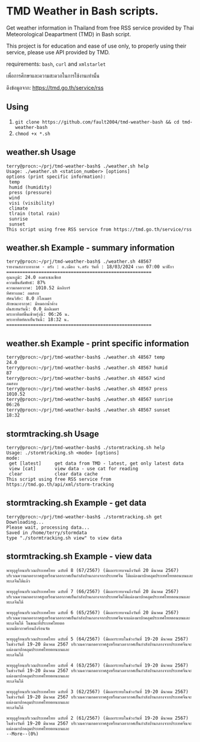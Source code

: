 # TMD Weather in Bash scripts.
Get weather information in Thailand from free RSS service provided by Thai Meteorological Deapartment (TMD) in Bash script.

This project is for education and ease of use only, to properly using their service, please use API provided by TMD.

requirements: ``bash``, ``curl`` and ``xmlstarlet``

เพื่อการศึกษาและความสะดวกในการใช้งานเท่านั้น

ดึงข้อมูลจาก: https://tmd.go.th/service/rss

## Using

1. ``git clone https://github.com/fault2004/tmd-weather-bash && cd tmd-weather-bash``
2. ``chmod +x *.sh``

## weather.sh Usage
```
terry@procn:~/prj/tmd-weather-bash$ ./weather.sh help
Usage: ./weather.sh <station_number> [options]
options (print specific information): 
 temp
 humid (humidity)
 press (pressure)
 wind
 visi (visibility)
 climate
 tlrain (total rain)
 sunrise
 sunset
This script using free RSS service from https://tmd.go.th/service/rss
```

## weather.sh Example - summary information
```
terry@procn:~/prj/tmd-weather-bash$ ./weather.sh 48567
รายงานสภาวะอากาศ - ตรัง : อ.เมือง จ.ตรัง วันที่ : 18/03/2024 เวลา 07:00 นาฬิกา
======================================================
อุณหภูมิ: 24.0 องศาเซลเซียส
ความชื้นสัมพัทธ์: 87%
ความกดอากาศ: 1010.52 มิลลิบาร์
ทิศทางลม: ลมสงบ
ทัศนวิสัย: 8.0 กิโลเมตร
ลักษณะอากาศ: มีหมอกน้ำค้าง
ฝนสะสมวันนี้: 0.0 มิลลิเมตร
พระอาทิตย์ขึ้นเช้าพรุ่งนี้: 06:26 น.
พระอาทิตย์ตกเย็นวันนี้: 18:32 น.
======================================================
```

## weather.sh Example - print specific information
```
terry@procn:~/prj/tmd-weather-bash$ ./weather.sh 48567 temp
24.0
terry@procn:~/prj/tmd-weather-bash$ ./weather.sh 48567 humid
87
terry@procn:~/prj/tmd-weather-bash$ ./weather.sh 48567 wind
ลมสงบ
terry@procn:~/prj/tmd-weather-bash$ ./weather.sh 48567 press
1010.52
terry@procn:~/prj/tmd-weather-bash$ ./weather.sh 48567 sunrise
06:26
terry@procn:~/prj/tmd-weather-bash$ ./weather.sh 48567 sunset
18:32
```

## stormtracking.sh Usage
```
terry@procn:~/prj/tmd-weather-bash$ ./stormtracking.sh help
Usage: ./stormtracking.sh <mode> [options]
mode:
 get [latest]     get data from TMD - latest, get only latest data
 view [cat]       view data - use cat for reading
 clear            clear data cache
This script using free RSS service from https://tmd.go.th/api/xml/storm-tracking
```

## stormtracking.sh Example - get data
```
terry@procn:~/prj/tmd-weather-bash$ ./stormtracking.sh get
Downloading...
Please wait, processing data...
Saved in /home/terry/stormdata
type "./stormtracking.sh view" to view data
```

## stormtracking.sh Example - view data
```
พายุฤดูร้อนบริเวณประเทศไทย ฉบับที่ 8 (67/2567) (มีผลกระทบจนถึงวันที่ 20 มีนาคม 2567)
บริเวณความกดอากาศสูงหรือมวลอากาศเย็นกำลังปานกลางจากประเทศจีน ได้แผ่ลงมาปกคลุมประเทศไทยตอนบนและทะเลจีนใต้แล้ว 

พายุฤดูร้อนบริเวณประเทศไทย ฉบับที่ 7 (66/2567) (มีผลกระทบจนถึงวันที่ 20 มีนาคม 2567)
บริเวณความกดอากาศสูงหรือมวลอากาศเย็นกำลังปานกลางจากประเทศจีนได้แผ่ลงมาปกคลุมประเทศไทยตอนบนและทะเลจีนใต้ 

พายุฤดูร้อนบริเวณประเทศไทย ฉบับที่ 6 (65/2567) (มีผลกระทบจนถึงวันที่ 20 มีนาคม 2567)
บริเวณความกดอากาศสูงหรือมวลอากาศเย็นกำลังปานกลางจากประเทศจีนจะแผ่ลงมาปกคลุมประเทศไทยตอนบนและทะเลจีนใต้ ในขณะที่ประเทศไทยตอ
นบนมีอากาศร้อนถึงร้อนจัด

พายุฤดูร้อนบริเวณประเทศไทย ฉบับที่ 5 (64/2567) (มีผลกระทบในช่วงวันที่ 19-20 มีนาคม 2567)
ในช่วงวันที่ 19-20 มีนาคม 2567 บริเวณความกดอากาศสูงหรือมวลอากาศเย็นกำลังปานกลางจากประเทศจีนจะแผ่ลงมาปกคลุมประเทศไทยตอนบนและ
ทะเลจีนใต้ 

พายุฤดูร้อนบริเวณประเทศไทย ฉบับที่ 4 (63/2567) (มีผลกระทบในช่วงวันที่ 19-20 มีนาคม 2567)
ในช่วงวันที่ 19-20 มีนาคม 2567 บริเวณความกดอากาศสูงหรือมวลอากาศเย็นกำลังปานกลางจากประเทศจีนจะแผ่ลงมาปกคลุมประเทศไทยตอนบนและ
ทะเลจีนใต้ 

พายุฤดูร้อนบริเวณประเทศไทย ฉบับที่ 3 (62/2567) (มีผลกระทบในช่วงวันที่ 19-20 มีนาคม 2567)
ในช่วงวันที่ 19-20 มีนาคม 2567 บริเวณความกดอากาศสูงหรือมวลอากาศเย็นกำลังปานกลางจากประเทศจีนจะแผ่ลงมาปกคลุมประเทศไทยตอนบนและ
ทะเลจีนใต้ 

พายุฤดูร้อนบริเวณประเทศไทย ฉบับที่ 2 (61/2567) (มีผลกระทบในช่วงวันที่ 19-20 มีนาคม 2567)
ในช่วงวันที่ 19-20 มีนาคม 2567 บริเวณความกดอากาศสูงหรือมวลอากาศเย็นกำลังปานกลางจากประเทศจีนจะแผ่ลงมาปกคลุมประเทศไทยตอนบนและ
--More--(0%)
```
